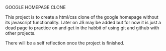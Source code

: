 GOOGLE HOMEPAGE CLONE

This project is to create a html/css clone of the google homepage without its javascript functionality.
Later on JS may be added but for now it is just a dead page to practice on and get in the habbit of using
git and github with other projects. 

There will be a self reflection once the project is finished.
